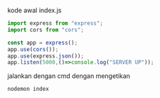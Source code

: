 kode awal index.js
```js
import express from "express";
import cors from "cors";

const app = express();
app.use(cors());
app.use(express.json());
app.listen(5000,()=>console.log("SERVER UP"));
```

jalankan dengan cmd dengan mengetikan
```console
nodemon index
```
